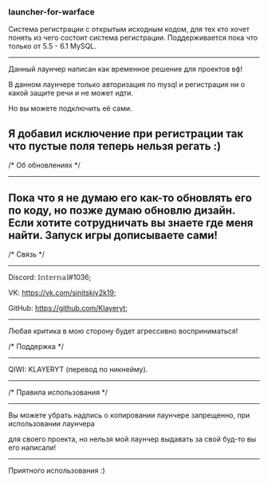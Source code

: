 ### launcher-for-warface
Система регистрации с открытым исходным кодом, для тех кто хочет понять из чего состоит система регистрации. Поддерживается пока что только от 5.5 - 6.1 MySQL.

---------------------------------------------------------------------------------
Данный лаунчер написан как временное решение для проектов вф!

В данном лаунчере только авторизация по mysql и регистрация
ни о какой защите речи и не может идти.

Но вы можете подключить её сами.

Я добавил исключение при регистрации так что пустые поля теперь нельзя регать :)
---------------------------------------------------------------------------------

/* Об обновлениях */

---------------------------------------------------------------------------------------
Пока что я не думаю его как-то обновлять его по коду, но позже думаю обновлю дизайн.
Если хотите сотрудничать вы знаете где меня найти.
Запуск игры дописываете сами!
---------------------------------------------------------------------------------------

/* Связь */

---------------------------------------------------------------------------------------

Discord: 𝕀𝕟𝕥𝕖𝕣𝕟𝕒𝕝#1036;

VK: https://vk.com/sinitskiy2k19;

GitHub: https://github.com/Klayeryt;

----------------------------------------------------------------------------------------

Любая критика в мою сторону будет агрессивно восприниматься!

/* Поддержка */

---------------------------------------------------------------------------------------

QIWI: KLAYERYT (перевод по никнейму).

---------------------------------------------------------------------------------------

/* Правила использования */

---------------------------------------------------------------------------------------

Вы можете убрать надпись о копировании лаунчере запрещенно, при использовании лаунчера

для своего проекта, но нельзя мой лаунчер выдавать за свой буд-то вы его написали!

---------------------------------------------------------------------------------------

Приятного использования :)
